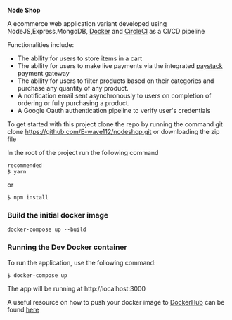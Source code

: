 **Node Shop**

A ecommerce web application variant developed using NodeJS,Express,MongoDB, [Docker](https://docs.docker.com/) and [CircleCI](https://circleci.com/) as a CI/CD pipeline


Functionalities include:
- The ability for users to store items in a cart
- The ability for users to make live payments via the integrated [paystack](https://paystack.com/) payment gateway
- The ability for users to filter products based on their categories and purchase any quantity of any product.
- A notification email sent asynchronously to users on completion of ordering or fully purchasing a product.
- A Google Oauth authentication pipeline to verify user's credentials

To get started with this project clone the repo by running the command git clone https://github.com/E-wave112/nodeshop.git or downloading the zip file

In the root of the project run the following command

```
recommended
$ yarn
```

or
```
$ npm install
```
### Build the initial docker image
```
docker-compose up --build
```
### Running the Dev Docker container

To run the application, use the following command:

```
$ docker-compose up
```
The app will be running at http://localhost:3000

A useful resource on how to push your docker image to [DockerHub](https://hub.docker.com)  can be found [here](https://ropenscilabs.github.io/r-docker-tutorial/04-Dockerhub.html)
